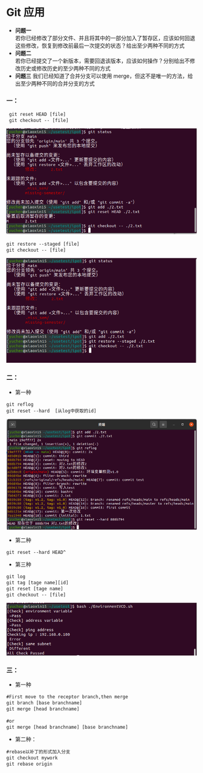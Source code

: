 # Git 应用
- **问题一**  
 若你已经修改了部分文件、并且将其中的一部分加入了暂存区，应该如何回退这些修改，恢复到修改前最后一次提交的状态？给出至少两种不同的方式
- **问题二**  
 若你已经提交了一个新版本，需要回退该版本，应该如何操作？分别给出不修改历史或修改历史的至少两种不同的方式
- **问题三**
 我们已经知道了合并分支可以使用 merge，但这不是唯一的方法，给出至少两种不同的合并分支的方式  
 
 
 ### 一：
```
 git reset HEAD [file]
 git checkout -- [file]
```
![图片1](./photo/1/1.1.png)

```
git restore --staged [file]
git checkout -- [file]
```
![图片2](./photo/1/1.2.png)
### 二：
- 第一种
``` 
git reflog
git reset --hard  [从log中获取的id]

```
![图片3](./photo/1/2.1.png)

- 第二种
```
git reset --hard HEAD^
```

- 第三种
```
git log
git tag [tage name][id]
git reset [tage name]
git checkout -- [file]
```
![图片4](./photo/1/2.2.png)

### 三：
- 第一种
```
#First move to the receptor branch,then merge
git branch [base branchname]
git merge [head branchname]

#or
git merge [head branchname] [base branchname]
```

- 第二种：
```
#rebase以补丁的形式加入分支
git checkout mywork
git rebase origin 
```





